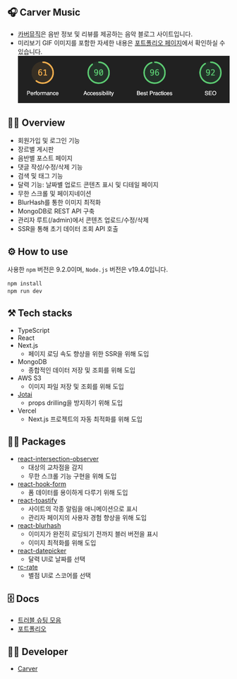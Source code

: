 ## 🎧 Carver Music

- [카버뮤직](https://music.divdivdiv.com)은 음반 정보 및 리뷰를 제공하는 음악 블로그 사이트입니다.
- 미리보기 GIF 이미지를 포함한 자세한 내용은 [포트폴리오 페이지](https://rust-ocicat-1b0.notion.site/f61c9cea780144819507bf0616d3bd70?pvs=74)에서 확인하실 수 있습니다.
  ![alt text](image.png)

## 🧚‍♂️ Overview

- 회원가입 및 로그인 기능
- 장르별 게시판
- 음반별 포스트 페이지
- 댓글 작성/수정/삭제 기능
- 검색 및 태그 기능
- 달력 기능: 날짜별 업로드 콘텐츠 표시 및 디테일 페이지
- 무한 스크롤 및 페이지네이션
- BlurHash를 통한 이미지 최적화
- MongoDB로 REST API 구축
- 관리자 루트(/admin)에서 콘텐츠 업로드/수정/삭제
- SSR을 통해 초기 데이터 조회 API 호출

## ⚙️ How to use

사용한 `npm` 버전은 9.2.0이며, `Node.js` 버전은 v19.4.0입니다.

```bash
npm install
npm run dev
```

## ⚒️ Tech stacks

- TypeScript
- React
- Next.js
  - 페이지 로딩 속도 향상을 위한 SSR을 위해 도입
- MongoDB
  - 종합적인 데이터 저장 및 조회를 위해 도입
- AWS S3
  - 이미지 파일 저장 및 조회를 위해 도입
- [Jotai](https://jotai.org/)
  - props drilling을 방지하기 위해 도입
- Vercel
  - Next.js 프로젝트의 자동 최적화를 위해 도입

## 🧞‍♂️ Packages

- [react-intersection-observer](https://www.npmjs.com/search?q=react-intersection-observer)
  - 대상의 교차점을 감지
  - 무한 스크롤 기능 구현을 위해 도입
- [react-hook-form](https://www.npmjs.com/package/react-hook-form)
  - 폼 데이터를 용이하게 다루기 위해 도입
- [react-toastify](https://www.npmjs.com/package/react-toastify)
  - 사이트의 각종 알림을 애니메이션으로 표시
  - 관리자 페이지의 사용자 경험 향상을 위해 도입
- [react-blurhash](https://www.npmjs.com/package/react-blurhash)
  - 이미지가 완전히 로딩되기 전까지 블러 버전을 표시
  - 이미지 최적화를 위해 도입
- [react-datepicker](https://www.npmjs.com/package/react-datepicker)
  - 달력 UI로 날짜를 선택
- [rc-rate](https://www.npmjs.com/package/rc-rate)
  - 별점 UI로 스코어를 선택

## 🗄️ Docs

- [트러블 슈팅 모음](https://medium.com/@icycyi92/%EC%B9%B4%EB%B2%84%EB%AE%A4%EC%A7%81-%ED%8A%B8%EB%9F%AC%EB%B8%94-%EC%8A%88%ED%8C%85-%EB%AA%A8%EC%9D%8C-4b296a4ae616)
- [포트폴리오](https://rust-ocicat-1b0.notion.site/f61c9cea780144819507bf0616d3bd70?pvs=4)

## 👨‍💻 Developer

- [Carver](https://github.com/minumsa)

